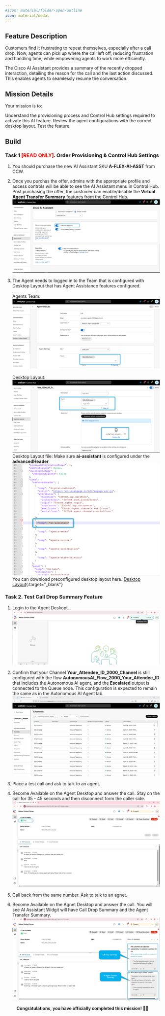 ```yaml
---
#icon: material/folder-open-outline
icon: material/medal
---
```

## Feature Description

Customers find it frustrating to repeat themselves, especially after a call drop. Now, agents can pick up where the call left off, reducing frustration and handling time, while empowering agents to work more efficiently.

The Cisco AI Assistant provides a summary of the recently dropped interaction, detailing the reason for the call and the last action discussed. This enables agents to seamlessly resume the conversation.

## Mission Details

Your mission is to:

Understand the provisioning process and Control Hub settings required to activate this AI feature. Review the agent configurations with the correct desktop layout. Test the feature.

## Build

### Task 1 <span style="color: red;">[READ ONLY]</span>. Order Provisioning & Control Hub Settings

1. You should purchase the new AI Assistant SKU **A-FLEX-AI-ASST** from CCW.

2. Once you purchas the offer, admins with the appropriate profile and access controls will be able to see the AI Assistant menu in Control Hub. Post purchasing the offer, the customer can enable/disable the **Virtual Agent Transfer Summary** features from the Control Hub.
   ![Profiles](../graphics/Lab1_AI_Agent/3.18.png)


3. The Agent needs to logged in to the Team that is configured with Desktop Layout that has Agent Assistance features configured.  
    <br/>Agents Team:
   ![Profiles](../graphics/Lab1_AI_Agent/3.2.png)    
    <br/>Desktop Layout:
   ![Profiles](../graphics/Lab1_AI_Agent/3.4.png) 
    <br/>Desktop Layout file: Make sure **ai-assistant** is configured under the **advancedHeader**
   ![Profiles](../graphics/Lab1_AI_Agent/3.5.png)
    <br/>You can download preconfigured desktop layout here.
   [Desktop Layout](https://drive.google.com/file/d/1EnM-2r9XOVm2EcE6ND4fL3L62qZesm5_/view?usp=sharing){:target="_blank"}


### Task 2. Test Call Drop Summary Feature

1. Login to the Agent Deskopt.
   ![Profiles](../graphics/Lab1_AI_Agent/3.15.png)

2. Confirm that your Channel **<span class="attendee-id-placeholder">Your_Attendee_ID</span>_2000_Channel** is still configured with the flow **<span class="attendee-id-container">AutonomousAI_Flow_2000_<span class="attendee-id-placeholder" data-prefix="AutonomousAI_Flow_2000_">Your_Attendee_ID</span><span class="copy" title="Click to copy!"></span></span>** that includes the Autonomous AI agent, and the **Escalated** output is connected to the Queue node. This configuration is expected to remain the same as in the Autonomous AI Agent lab.
   ![Profiles](../graphics/Lab1_AI_Agent/3.7.gif)

3. Place a test call and ask to talk to an agent. 

4. Become Available on the Agent Desktop and answer the call. Stay on the call for 35 - 45 seconds and then disconnect form the caller side. 
   ![Profiles](../graphics/Lab1_AI_Agent/3.19.png)

5. Call back from the same number. Ask to talk to an agnet. 

6. Become Available on the Agnet Desktop and answer the call. You will see AI Assistant Widgit will have Call Drop Summary and the Agent Transfer Summary.
   ![Profiles](../graphics/Lab1_AI_Agent/3.20.png)

<p style="text-align:center"><strong>Congratulations, you have officially completed this mission! 🎉🎉 </strong></p>